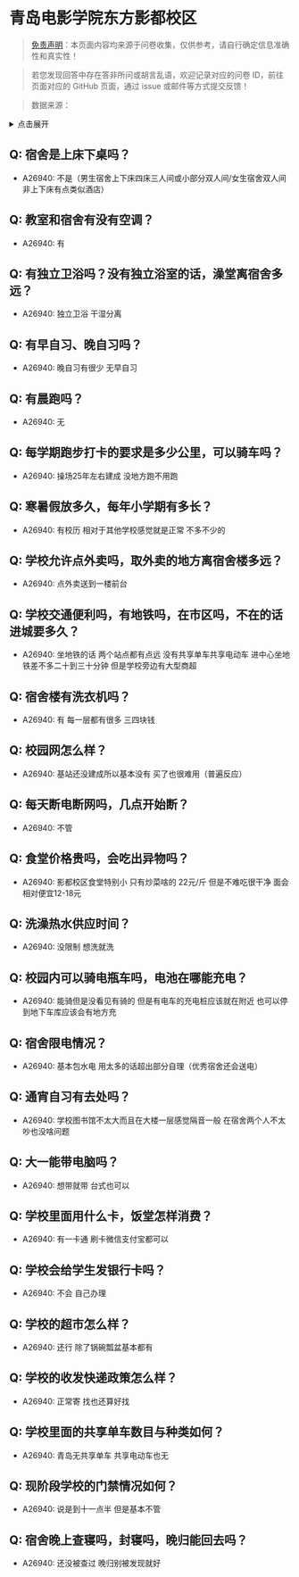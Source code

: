 # 青岛电影学院东方影都校区

> [免责声明](https://colleges.chat/#_3)：本页面内容均来源于问卷收集，仅供参考，请自行确定信息准确性和真实性！

> 若您发现回答中存在答非所问或胡言乱语，欢迎记录对应的问卷 ID，前往页面对应的 GitHub 页面，通过 issue 或邮件等方式提交反馈！

> 数据来源：

<details><summary>点击展开</summary>
<ul>
<li>A26940: wangyifei3333@gmail.com (2024 年 09 月)</li>
</ul>
</details>

## Q: 宿舍是上床下桌吗？

- A26940: 不是（男生宿舍上下床四床三人间或小部分双人间/女生宿舍双人间 非上下床有点类似酒店）

## Q: 教室和宿舍有没有空调？

- A26940: 有

## Q: 有独立卫浴吗？没有独立浴室的话，澡堂离宿舍多远？

- A26940: 独立卫浴 干湿分离

## Q: 有早自习、晚自习吗？

- A26940: 晚自习有很少 无早自习

## Q: 有晨跑吗？

- A26940: 无

## Q: 每学期跑步打卡的要求是多少公里，可以骑车吗？

- A26940: 操场25年左右建成 没地方跑不用跑

## Q: 寒暑假放多久，每年小学期有多长？

- A26940: 有校历 相对于其他学校感觉就是正常 不多不少的

## Q: 学校允许点外卖吗，取外卖的地方离宿舍楼多远？

- A26940: 点外卖送到一楼前台

## Q: 学校交通便利吗，有地铁吗，在市区吗，不在的话进城要多久？

- A26940: 坐地铁的话 两个站点都有点远 没有共享单车共享电动车 进中心坐地铁差不多二十到三十分钟 但是学校旁边有大型商超

## Q: 宿舍楼有洗衣机吗？

- A26940: 有 每一层都有很多 三四块钱

## Q: 校园网怎么样？

- A26940: 基站还没建成所以基本没有 买了也很难用（普遍反应）

## Q: 每天断电断网吗，几点开始断？

- A26940: 不管

## Q: 食堂价格贵吗，会吃出异物吗？

- A26940: 影都校区食堂特别小 只有炒菜啥的 22元/斤 但是不难吃很干净 面会相对便宜12-18元

## Q: 洗澡热水供应时间？

- A26940: 没限制 想洗就洗

## Q: 校园内可以骑电瓶车吗，电池在哪能充电？

- A26940: 能骑但是没看见有骑的 但是有电车的充电桩应该就在附近 也可以停到地下车库应该会有地方充

## Q: 宿舍限电情况？

- A26940: 基本包水电 用太多的话超出部分自理（优秀宿舍还会送电）

## Q: 通宵自习有去处吗？

- A26940: 学校图书馆不太大而且在大楼一层感觉隔音一般 在宿舍两个人不太吵也没啥问题

## Q: 大一能带电脑吗？

- A26940: 想带就带 台式也可以

## Q: 学校里面用什么卡，饭堂怎样消费？

- A26940: 有一卡通 刷卡微信支付宝都可以

## Q: 学校会给学生发银行卡吗？

- A26940: 不会 自己办理

## Q: 学校的超市怎么样？

- A26940: 还行 除了锅碗瓢盆基本都有

## Q: 学校的收发快递政策怎么样？

- A26940: 正常寄 找也还算好找

## Q: 学校里面的共享单车数目与种类如何？

- A26940: 青岛无共享单车 共享电动车也无

## Q: 现阶段学校的门禁情况如何？

- A26940: 说是到十一点半 但是基本不管

## Q: 宿舍晚上查寝吗，封寝吗，晚归能回去吗？

- A26940: 还没被查过 晚归别被发现就好

